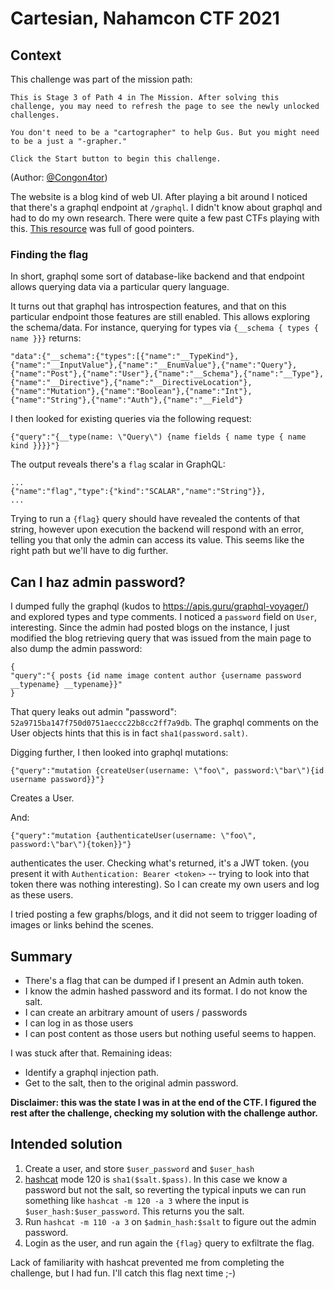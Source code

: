 # Cartesian, Nahamcon CTF 2021

## Context

This challenge was part of the mission path:

```
This is Stage 3 of Path 4 in The Mission. After solving this challenge, you may need to refresh the page to see the newly unlocked challenges.

You don't need to be a "cartographer" to help Gus. But you might need to be a just a "-grapher."

Click the Start button to begin this challenge.
```

(Author: [@Congon4tor](https://twitter.com/congon4tor))

The website is a blog kind of web UI. After playing a bit around I noticed that there's a graphql endpoint at `/graphql`. I didn't know about graphql and had to do my own research. There were quite a few past CTFs playing with this. [This resource](https://jaimelightfoot.com/blog/hack-in-paris-2019-ctf-meet-your-doctor-graphql-challenge/) was full of good pointers.

### Finding the flag

In short, graphql some sort of database-like backend and that endpoint allows querying data via a particular query language.

It turns out that graphql has introspection features, and that on this particular endpoint those features are still enabled. This allows exploring the schema/data. For instance, querying for types via `{__schema { types { name }}}` returns:

```
"data":{"__schema":{"types":[{"name":"__TypeKind"},{"name":"__InputValue"},{"name":"__EnumValue"},{"name":"Query"},{"name":"Post"},{"name":"User"},{"name":"__Schema"},{"name":"__Type"},{"name":"__Directive"},{"name":"__DirectiveLocation"},{"name":"Mutation"},{"name":"Boolean"},{"name":"Int"},{"name":"String"},{"name":"Auth"},{"name":"__Field"}
```

I then looked for existing queries via the following request:

```
{"query":"{__type(name: \"Query\") {name fields { name type { name kind }}}}"}
```

The output reveals there's a `flag` scalar in GraphQL:

```
...
{"name":"flag","type":{"kind":"SCALAR","name":"String"}},
...
```

Trying to run a `{flag}` query should have revealed the contents of that string, however upon execution the backend will respond with an error, telling you that only the admin can access its value. This seems like the right path but we'll have to dig further.

## Can I haz admin password?

I dumped fully the graphql (kudos to https://apis.guru/graphql-voyager/) and explored types and type comments. I noticed a `password` field on `User`, interesting. Since the admin had posted blogs on the instance, I just modified the blog retrieving query that was issued from the main page to also dump the admin password:

```
{
"query":"{ posts {id name image content author {username password  __typename} __typename}}"
}
```

That query leaks out admin "password": `52a9715ba147f750d0751aeccc22b8cc2ff7a9db`. The graphql comments on the User objects hints that this is in fact `sha1(password.salt)`.

Digging further, I then looked into graphql mutations:

```
{"query":"mutation {createUser(username: \"foo\", password:\"bar\"){id username password}}"}
```

Creates a User.

And:

```
{"query":"mutation {authenticateUser(username: \"foo\", password:\"bar\"){token}}"}
```

authenticates the user. Checking what's returned, it's a JWT token. (you present it with `Authentication: Bearer <token>` -- trying to look into that token there was nothing interesting). So I can create my own users and log as these users.

I tried posting a few graphs/blogs, and it did not seem to trigger loading of images or links behind the scenes.

## Summary 

* There's a flag that can be dumped if I present an Admin auth token.
* I know the admin hashed password and its format. I do not know the salt.
* I can create an arbitrary amount of users / passwords
* I can log in as those users
* I can post content as those users but nothing useful seems to happen.

I was stuck after that. Remaining ideas:

* Identify a graphql injection path.
* Get to the salt, then to the original admin password.

**Disclaimer: this was the state I was in at the end of the CTF. I figured the rest after the challenge, checking my solution with the challenge author.**

## Intended solution

1. Create a user, and store `$user_password` and `$user_hash`
1. [hashcat](https://hashcat.net/wiki/doku.php?id=example_hashes) mode 120 is `sha1($salt.$pass)`. In this case we know a password but not the salt, so reverting the typical inputs we can run something like `hashcat -m 120 -a 3` where the input is `$user_hash:$user_password`. This returns you the salt.
1. Run `hashcat -m 110 -a 3` on `$admin_hash:$salt` to figure out the admin password.
1. Login as the user, and run again the `{flag}` query to exfiltrate the flag.

Lack of familiarity with hashcat prevented me from completing the challenge, but I had fun. I'll catch this flag next time ;-)
